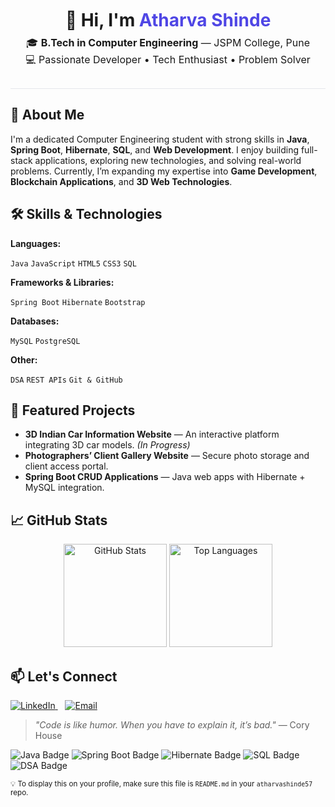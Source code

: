 <!-- ====== GitHub Profile: Atharva Shinde ====== -->
<div align="center" style="padding: 10px 0;">
  <h1 style="margin: 0;">👋 Hi, I'm <span style="color:#4f46e5;">Atharva Shinde</span></h1>
  <p style="margin: 8px 0 0 0; font-size: 16px;">
    🎓 <strong>B.Tech in Computer Engineering</strong> — JSPM College, Pune<br>
    💻 Passionate Developer • Tech Enthusiast • Problem Solver
  </p>
</div>

<hr style="border:0; height:1px; background:#e5e7eb; margin: 20px 0;">

<!-- About -->
<h2>🚀 About Me</h2>
<p>
  I'm a dedicated Computer Engineering student with strong skills in
  <strong>Java</strong>, <strong>Spring Boot</strong>, <strong>Hibernate</strong>,
  <strong>SQL</strong>, and <strong>Web Development</strong>. I enjoy building full-stack
  applications, exploring new technologies, and solving real-world problems.
  Currently, I’m expanding my expertise into <strong>Game Development</strong>,
  <strong>Blockchain Applications</strong>, and <strong>3D Web Technologies</strong>.
</p>

<!-- Skills -->
<h2>🛠 Skills &amp; Technologies</h2>
<div>
  <p><strong>Languages:</strong></p>
  <p>
    <code>Java</code> <code>JavaScript</code> <code>HTML5</code> <code>CSS3</code> <code>SQL</code>
  </p>

  <p><strong>Frameworks &amp; Libraries:</strong></p>
  <p>
    <code>Spring Boot</code> <code>Hibernate</code> <code>Bootstrap</code>
  </p>

  <p><strong>Databases:</strong></p>
  <p>
    <code>MySQL</code> <code>PostgreSQL</code>
  </p>

  <p><strong>Other:</strong></p>
  <p>
    <code>DSA</code> <code>REST APIs</code> <code>Git &amp; GitHub</code>
  </p>
</div>

<!-- Projects -->
<h2>📌 Featured Projects</h2>
<ul>
  <li><strong>3D Indian Car Information Website</strong> — An interactive platform integrating 3D car models. <em>(In Progress)</em></li>
  <li><strong>Photographers’ Client Gallery Website</strong> — Secure photo storage and client access portal.</li>
  <li><strong>Spring Boot CRUD Applications</strong> — Java web apps with Hibernate + MySQL integration.</li>
</ul>

<!-- Stats -->
<h2>📈 GitHub Stats</h2>
<div align="center">
  <img src="https://github-readme-stats.vercel.app/api?username=atharvashinde57&show_icons=true&theme=tokyonight"
       alt="GitHub Stats" height="165" />
  <img src="https://github-readme-stats.vercel.app/api/top-langs/?username=atharvashinde57&layout=compact&theme=tokyonight"
       alt="Top Languages" height="165" />
</div>

<!-- Contact -->
<h2>📫 Let's Connect</h2>
<p>
  <a href="www.linkedin.com/in/atharva-shinde-66a34425a" target="_blank">
    <img src="https://img.shields.io/badge/LinkedIn-Connect-blue?logo=linkedin" alt="LinkedIn">
  </a>
  &nbsp;&nbsp;
  <a href="atharvashinde811.gmail@.com">
    <img src="https://img.shields.io/badge/Email-Say%20Hi!-red" alt="Email">
  </a>
</p>

<!-- Quote -->
<blockquote>
  <em>"Code is like humor. When you have to explain it, it’s bad."</em> — Cory House
</blockquote>

<!-- Optional: Compact badges row -->
<p>
  <img src="https://img.shields.io/badge/Java-Expert-orange" alt="Java Badge">
  <img src="https://img.shields.io/badge/Spring%20Boot-Proficient-brightgreen" alt="Spring Boot Badge">
  <img src="https://img.shields.io/badge/Hibernate-Proficient-yellow" alt="Hibernate Badge">
  <img src="https://img.shields.io/badge/SQL-Advanced-blue" alt="SQL Badge">
  <img src="https://img.shields.io/badge/DSA-Strong-success" alt="DSA Badge">
</p>

<p><sub>💡 To display this on your profile, make sure this file is <code>README.md</code> in your <code>atharvashinde57</code> repo.</sub></p>
